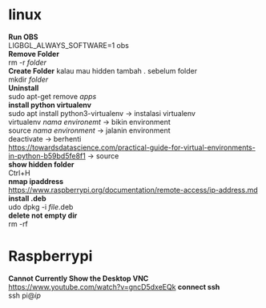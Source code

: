 # linux

**Run OBS** <br>
LIGBGL_ALWAYS_SOFTWARE=1 obs <br>
**Remove Folder** <br>
rm -r *folder* <br>
**Create Folder** kalau mau hidden tambah . sebelum folder <br>
mkdir *folder* <br>
**Uninstall**<br>
sudo apt-get remove *apps*<br>
**install python virtualenv**<br>
sudo apt install python3-virtualenv -> instalasi virtualenv<br>
virtualenv *nama environemt* -> bikin environment<br>
source *nama environment* -> jalanin environment<br>
deactivate -> berhenti<br>
https://towardsdatascience.com/practical-guide-for-virtual-environments-in-python-b59bd5fe8f1 -> source <br>
**show hidden folder**<br>
Ctrl+H<br>
**nmap ipaddress**<br>
https://www.raspberrypi.org/documentation/remote-access/ip-address.md<br>
**install .deb**<br>
udo dpkg -i *file*.deb<br>
**delete not empty dir**<br>
rm -rf <br>

# Raspberrypi

**Cannot Currently Show the Desktop VNC**<br>
https://www.youtube.com/watch?v=gncD5dxeEQk
**connect ssh**<br>
ssh pi@*ip*<br>
 
 
